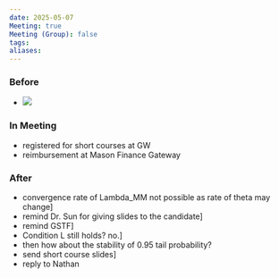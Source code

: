 ```yaml
---
date: 2025-05-07
Meeting: true
Meeting (Group): false
tags: 
aliases:
---
```


### Before
- ![](IMG_5560.jpg)

### In Meeting
- registered for short courses at GW
- reimbursement at Mason Finance Gateway

### After
- convergence rate of Lambda_MM not possible as rate of theta may change]
- remind Dr. Sun for giving slides to the candidate]
- remind GSTF]
- Condition L still holds? no.]
- then how about the stability of 0.95 tail probability?
- send short course slides]
- reply to Nathan